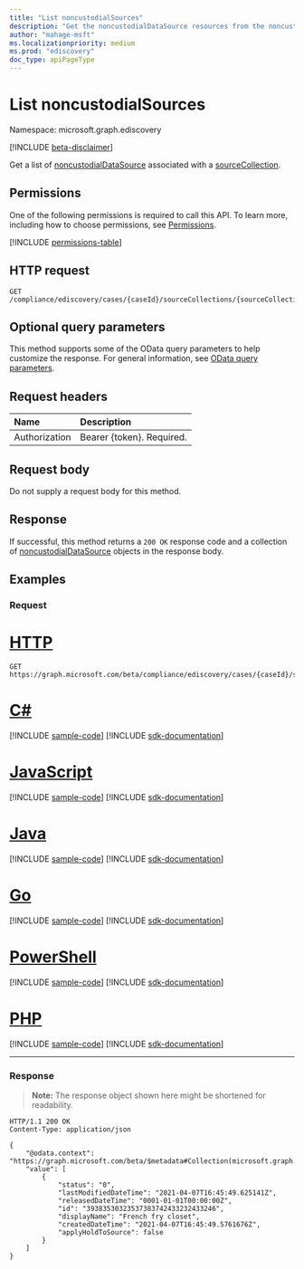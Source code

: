 ```yaml
---
title: "List noncustodialSources"
description: "Get the noncustodialDataSource resources from the noncustodialSources navigation property."
author: "mahage-msft"
ms.localizationpriority: medium
ms.prod: "ediscovery"
doc_type: apiPageType
---
```


# List noncustodialSources

Namespace: microsoft.graph.ediscovery

[!INCLUDE [beta-disclaimer](../../includes/beta-disclaimer.md)]

Get a list of [noncustodialDataSource](../resources/ediscovery-noncustodialdatasource.md) associated with a [sourceCollection](../resources/ediscovery-sourcecollection.md).


## Permissions

One of the following permissions is required to call this API. To learn more, including how to choose permissions, see [Permissions](/graph/permissions-reference).

<!-- { "blockType": "permissions", "name": "ediscovery_sourcecollection_list_noncustodialsources" } -->
[!INCLUDE [permissions-table](../includes/permissions/ediscovery-sourcecollection-list-noncustodialsources-permissions.md)]

## HTTP request

<!-- {
  "blockType": "ignored"
}
-->

``` http
GET /compliance/ediscovery/cases/{caseId}/sourceCollections/{sourceCollectionId}/noncustodialSources
```

## Optional query parameters

This method supports some of the OData query parameters to help customize the response. For general information, see [OData query parameters](/graph/query-parameters).

## Request headers

|Name|Description|
|:---|:---|
|Authorization|Bearer {token}. Required.|

## Request body

Do not supply a request body for this method.

## Response

If successful, this method returns a `200 OK` response code and a collection of [noncustodialDataSource](../resources/ediscovery-noncustodialdatasource.md) objects in the response body.

## Examples

### Request

# [HTTP](#tab/http)
<!-- {
  "blockType": "request",
  "name": "list_noncustodialdatasource_for_caseID_inSourceCollection"
}
-->

``` http
GET https://graph.microsoft.com/beta/compliance/ediscovery/cases/{caseId}/sourceCollections/{sourceCollectionId}/noncustodialSources
```

# [C#](#tab/csharp)
[!INCLUDE [sample-code](../includes/snippets/csharp/list-noncustodialdatasource-for-caseid-insourcecollection-csharp-snippets.md)]
[!INCLUDE [sdk-documentation](../includes/snippets/snippets-sdk-documentation-link.md)]

# [JavaScript](#tab/javascript)
[!INCLUDE [sample-code](../includes/snippets/javascript/list-noncustodialdatasource-for-caseid-insourcecollection-javascript-snippets.md)]
[!INCLUDE [sdk-documentation](../includes/snippets/snippets-sdk-documentation-link.md)]

# [Java](#tab/java)
[!INCLUDE [sample-code](../includes/snippets/java/list-noncustodialdatasource-for-caseid-insourcecollection-java-snippets.md)]
[!INCLUDE [sdk-documentation](../includes/snippets/snippets-sdk-documentation-link.md)]

# [Go](#tab/go)
[!INCLUDE [sample-code](../includes/snippets/go/list-noncustodialdatasource-for-caseid-insourcecollection-go-snippets.md)]
[!INCLUDE [sdk-documentation](../includes/snippets/snippets-sdk-documentation-link.md)]

# [PowerShell](#tab/powershell)
[!INCLUDE [sample-code](../includes/snippets/powershell/list-noncustodialdatasource-for-caseid-insourcecollection-powershell-snippets.md)]
[!INCLUDE [sdk-documentation](../includes/snippets/snippets-sdk-documentation-link.md)]

# [PHP](#tab/php)
[!INCLUDE [sample-code](../includes/snippets/php/list-noncustodialdatasource-for-caseid-insourcecollection-php-snippets.md)]
[!INCLUDE [sdk-documentation](../includes/snippets/snippets-sdk-documentation-link.md)]

---


### Response

> **Note:** The response object shown here might be shortened for readability.
<!-- {
  "blockType": "response",
  "truncated": true,
  "@odata.type": "Collection(microsoft.graph.ediscovery.noncustodialDataSource)"
}
-->

``` http
HTTP/1.1 200 OK
Content-Type: application/json

{
    "@odata.context": "https://graph.microsoft.com/beta/$metadata#Collection(microsoft.graph.ediscovery.noncustodialDataSource)",
    "value": [
        {
            "status": "0",
            "lastModifiedDateTime": "2021-04-07T16:45:49.625141Z",
            "releasedDateTime": "0001-01-01T00:00:00Z",
            "id": "39383530323537383742433232433246",
            "displayName": "French fry closet",
            "createdDateTime": "2021-04-07T16:45:49.5761676Z",
            "applyHoldToSource": false
        }
    ]
}
```
